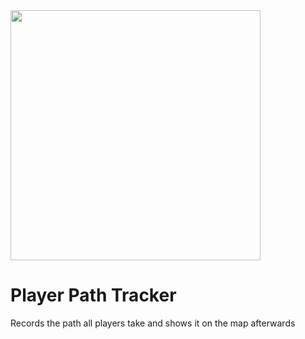 <img align="middle" src="https://github.com/ALVAROPING1/Trailmaker-mods/blob/master/Player%20Path%20Tracker/preview.png" width="400" height="400" />

# Player Path Tracker  

Records the path all players take and shows it on the map afterwards  